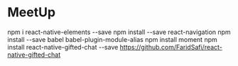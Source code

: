# MeetUp

npm i react-native-elements --save
npm install --save react-navigation
npm install --save babel babel-plugin-module-alias
npm install moment
npm install react-native-gifted-chat --save
https://github.com/FaridSafi/react-native-gifted-chat

